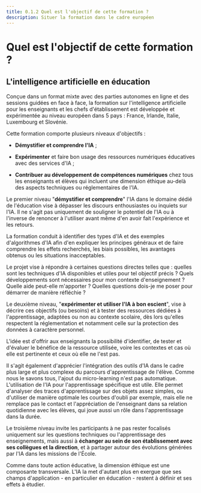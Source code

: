 ```yaml
---
title: 0.1.2 Quel est l'objectif de cette formation ?
description: Situer la formation dans le cadre européen
---
```


# Quel est l'objectif de cette formation ?

## L'intelligence artificielle en éducation

Conçue dans un format mixte avec des parties autonomes en ligne et des sessions guidées en face à face, la formation sur l'intelligence artificielle pour les enseignants et les chefs d'établissement est développée et expérimentée au niveau européen dans 5 pays : France, Irlande, Italie, Luxembourg et Slovénie.

Cette formation comporte plusieurs niveaux d'objectifs :

- **Démystifier et comprendre l'IA** ;

- **Expérimenter** et faire bon usage des ressources numériques éducatives avec des services d'IA ;

- **Contribuer au développement de compétences numériques** chez tous les enseignants et élèves qui incluent une dimension éthique au-delà des aspects techniques ou réglementaires de l'IA.

Le premier niveau "**démystifier et comprendre**" l'IA dans le domaine dédié de l'éducation vise à dépasser les discours enthousiastes ou inquiets sur l'IA. Il ne s'agit pas uniquement de souligner le potentiel de l'IA ou à l'inverse de renoncer à l'utiliser avant même d'en avoir fait l'expérience et les retours.

La formation conduit à identifier des types d'IA et des exemples d'algorithmes d'IA afin d'en expliquer les principes généraux et de faire comprendre les effets recherchés, les biais possibles, les avantages obtenus ou les situations inacceptables.

Le projet vise à répondre à certaines questions directes telles que : quelles sont les techniques d'IA disponibles et utiles pour tel objectif précis ? Quels développements sont nécessaires pour mon contexte d'enseignement ? Quelle aide peut-elle m'apporter ? Quelles questions dois-je me poser pour démarrer de manière réfléchie ?

Le deuxième niveau, "**expérimenter et utiliser l'IA à bon escient**", vise à décrire ces objectifs (ou besoins) et à tester des ressources dédiées à l'apprentissage, adaptées ou non au contexte scolaire, dès lors qu'elles respectent la réglementation et notamment celle sur la protection des données à caractère personnel.

L'idée est d'offrir aux enseignants la possibilité d'identifier, de tester et d'évaluer le bénéfice de la ressource utilisée, voire les contextes et cas où elle est pertinente et ceux où elle ne l'est pas.

Il s'agit également d'apprécier l'intégration des outils d'IA dans le cadre plus large et plus complexe du parcours d'apprentissage de l'élève. Comme nous le savons tous, l'ajout du micro-learning n'est pas automatique. L'utilisation de l'IA pour l'apprentissage spécifique est utile. Elle permet d'analyser des traces d'apprentissage sur des objets assez simples, ou d'utiliser de manière optimale les courbes d'oubli par exemple, mais elle ne remplace pas le contact et l'appréciation de l'enseignant dans sa relation quotidienne avec les élèves, qui joue aussi un rôle dans l'apprentissage dans la durée.

Le troisième niveau invite les participants à ne pas rester focalisés uniquement sur les questions techniques ou l'apprentissage des enseignements, mais aussi à **échanger au sein de son établissement avec ses collègues et la direction**, et à partager autour des évolutions générées par l'IA dans les missions de l'École.

Comme dans toute action éducative, la dimension éthique est une composante transversale. L'IA la met d'autant plus en exergue que ses champs d'application - en particulier en éducation - restent à définir et ses effets à étudier.
